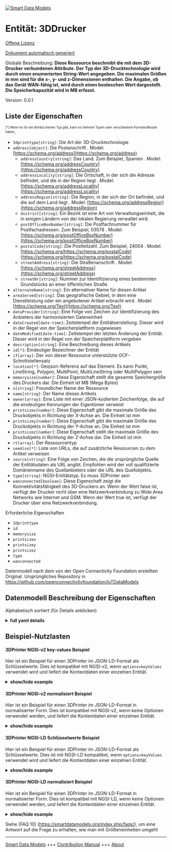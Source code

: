 <!-- 10-Header -->    
[![Smart Data Models](https://smartdatamodels.org/wp-content/uploads/2022/01/SmartDataModels_logo.png "Logo")](https://smartdatamodels.org)    
Entität: 3DDrucker    
==================<!-- /10-Header -->    
<!-- 15-License -->    
[Offene Lizenz](https://github.com/smart-data-models//dataModel.OCF/blob/master/3DPrinter/LICENSE.md)    
[Dokument automatisch generiert](https://docs.google.com/presentation/d/e/2PACX-1vTs-Ng5dIAwkg91oTTUdt8ua7woBXhPnwavZ0FxgR8BsAI_Ek3C5q97Nd94HS8KhP-r_quD4H0fgyt3/pub?start=false&loop=false&delayms=3000#slide=id.gb715ace035_0_60)    
<!-- /15-License -->    
<!-- 20-Description -->    
Globale Beschreibung: **Diese Ressource beschreibt die mit dem 3D-Drucker verbundenen Attribute. Der Typ der 3D-Drucktechnologie wird durch einen enumerierten String-Wert angegeben. Die maximalen Größen in mm sind für die x-, y- und z-Dimensionen enthalten. Die Angabe, ob das Gerät WAN-fähig ist, wird durch einen booleschen Wert dargestellt. Die Speicherkapazität wird in MB erfasst.**    
Version: 0.0.1    
<!-- /20-Description -->    
<!-- 30-PropertiesList -->    
## Liste der Eigenschaften    
<sup><sub>[*] Wenn es für ein Attribut keinen Typ gibt, kann es mehrere Typen oder verschiedene Formate/Muster haben</sub></sup>.    
- `3dprinttype[string]`: Die Art der 3D-Drucktechnologie  - `address[object]`: Die Postanschrift  . Model: [https://schema.org/address](https://schema.org/address)	- `addressCountry[string]`: Das Land. Zum Beispiel, Spanien  . Model: [https://schema.org/addressCountry](https://schema.org/addressCountry)    
	- `addressLocality[string]`: Die Ortschaft, in der sich die Adresse befindet, und die in der Region liegt  . Model: [https://schema.org/addressLocality](https://schema.org/addressLocality)    
	- `addressRegion[string]`: Die Region, in der sich der Ort befindet, und die auf dem Land liegt  . Model: [https://schema.org/addressRegion](https://schema.org/addressRegion)    
	- `district[string]`: Ein Bezirk ist eine Art von Verwaltungseinheit, die in einigen Ländern von der lokalen Regierung verwaltet wird.      
	- `postOfficeBoxNumber[string]`: Die Postfachnummer für Postfachadressen. Zum Beispiel, 03578  . Model: [https://schema.org/postOfficeBoxNumber](https://schema.org/postOfficeBoxNumber)    
	- `postalCode[string]`: Die Postleitzahl. Zum Beispiel, 24004  . Model: [https://schema.org/https://schema.org/postalCode](https://schema.org/https://schema.org/postalCode)    
	- `streetAddress[string]`: Die Straßenanschrift  . Model: [https://schema.org/streetAddress](https://schema.org/streetAddress)    
	- `streetNr[string]`: Nummer zur Identifizierung eines bestimmten Grundstücks an einer öffentlichen Straße      
- `alternateName[string]`: Ein alternativer Name für diesen Artikel  - `areaServed[string]`: Das geografische Gebiet, in dem eine Dienstleistung oder ein angebotener Artikel erbracht wird  . Model: [https://schema.org/Text](https://schema.org/Text)- `dataProvider[string]`: Eine Folge von Zeichen zur Identifizierung des Anbieters der harmonisierten Dateneinheit  - `dateCreated[date-time]`: Zeitstempel der Entitätserstellung. Dieser wird in der Regel von der Speicherplattform zugewiesen  - `dateModified[date-time]`: Zeitstempel der letzten Änderung der Entität. Dieser wird in der Regel von der Speicherplattform vergeben  - `description[string]`: Eine Beschreibung dieses Artikels  - `id[*]`: Eindeutiger Bezeichner der Entität  - `if[array]`: Der von dieser Ressource unterstützte OCF-Schnittstellensatz  - `location[*]`: Geojson-Referenz auf das Element. Es kann Punkt, LineString, Polygon, MultiPoint, MultiLineString oder MultiPolygon sein  - `memorysize[number]`: Diese Eigenschaft stellt die gesamte Speichergröße des Druckers dar. Die Einheit ist MB (Mega Bytes)  - `n[string]`: Freundlicher Name der Ressource  - `name[string]`: Der Name dieses Artikels  - `owner[array]`: Eine Liste mit einer JSON-kodierten Zeichenfolge, die auf die eindeutigen Kennungen der Eigentümer verweist  - `printsizex[number]`: Diese Eigenschaft gibt die maximale Größe des Druckobjekts in Richtung der X-Achse an. Die Einheit ist mm  - `printsizey[number]`: Diese Eigenschaft gibt die maximale Größe des Druckobjekts in Richtung der Y-Achse an. Die Einheit ist mm  - `printsizez[number]`: Diese Eigenschaft stellt die maximale Größe des Druckobjekts in Richtung der Z-Achse dar. Die Einheit ist mm  - `rt[array]`: Der Ressourcentyp  - `seeAlso[*]`: Liste von URLs, die auf zusätzliche Ressourcen zu dem Artikel verweisen  - `source[string]`: Eine Folge von Zeichen, die die ursprüngliche Quelle der Entitätsdaten als URL angibt. Empfohlen wird der voll qualifizierte Domänenname des Quellanbieters oder die URL des Quellobjekts.  - `type[string]`: NGSI-Entitätstyp. Es muss 3DPrinter sein  - `wanconnected[boolean]`: Diese Eigenschaft zeigt die Konnektivitätsfähigkeit des 3D-Druckers an. Wenn der Wert false ist, verfügt der Drucker nicht über eine Netzwerkverbindung zu Wide Area Networks wie Internet und GSM. Wenn der Wert true ist, verfügt der Drucker über eine Netzwerkverbindung.  <!-- /30-PropertiesList -->    
<!-- 35-RequiredProperties -->    
Erforderliche Eigenschaften    
- `3dprinttype`  - `id`  - `memorysize`  - `printsizex`  - `printsizey`  - `printsizez`  - `type`  - `wanconnected`  <!-- /35-RequiredProperties -->    
<!-- 40-RequiredProperties -->    
Datenmodell nach dem von der Open Connectivity Foundation erstellten Original. Ursprüngliches Repository in https://github.com/openconnectivityfoundation/IoTDataModels    
<!-- /40-RequiredProperties -->    
<!-- 50-DataModelHeader -->    
## Datenmodell Beschreibung der Eigenschaften    
Alphabetisch sortiert (für Details anklicken)    
<!-- /50-DataModelHeader -->    
<!-- 60-ModelYaml -->    
<details><summary><strong>full yaml details</strong></summary>      
```yaml    
3DPrinter:      
  description: 'This Resource describes the attributes associated with 3D Printer. The type of 3D printing technology is specified by an enumerated string value. The maximum sizes in mm are included for the x, y, and z dimensions. A designation of whether the device is capable of WAN connectivity is represented in a boolean. The memory capacity is captured in MB.'      
  properties:      
    3dprinttype:      
      description: The type of 3D printing technology      
      enum:      
        - Fused Filament Fabrication      
        - Fused Deposition Modeling      
        - Digital Light Processing      
        - Powder Bed & inkjet head 3D Printing      
        - Photopolymer Jetting Technology      
        - Laminated Object Manufacturing      
        - Stereolithography Apparatus      
        - Selective Laser Sintering      
        - Unknown      
      readOnly: true      
      type: string      
      x-ngsi:      
        type: Property      
    address:      
      description: The mailing address      
      properties:      
        addressCountry:      
          description: 'The country. For example, Spain'      
          type: string      
          x-ngsi:      
            model: https://schema.org/addressCountry      
            type: Property      
        addressLocality:      
          description: 'The locality in which the street address is, and which is in the region'      
          type: string      
          x-ngsi:      
            model: https://schema.org/addressLocality      
            type: Property      
        addressRegion:      
          description: 'The region in which the locality is, and which is in the country'      
          type: string      
          x-ngsi:      
            model: https://schema.org/addressRegion      
            type: Property      
        district:      
          description: 'A district is a type of administrative division that, in some countries, is managed by the local government'      
          type: string      
          x-ngsi:      
            type: Property      
        postOfficeBoxNumber:      
          description: 'The post office box number for PO box addresses. For example, 03578'      
          type: string      
          x-ngsi:      
            model: https://schema.org/postOfficeBoxNumber      
            type: Property      
        postalCode:      
          description: 'The postal code. For example, 24004'      
          type: string      
          x-ngsi:      
            model: https://schema.org/https://schema.org/postalCode      
            type: Property      
        streetAddress:      
          description: The street address      
          type: string      
          x-ngsi:      
            model: https://schema.org/streetAddress      
            type: Property      
        streetNr:      
          description: Number identifying a specific property on a public street      
          type: string      
          x-ngsi:      
            type: Property      
      type: object      
      x-ngsi:      
        model: https://schema.org/address      
        type: Property      
    alternateName:      
      description: An alternative name for this item      
      type: string      
      x-ngsi:      
        type: Property      
    areaServed:      
      description: The geographic area where a service or offered item is provided      
      type: string      
      x-ngsi:      
        model: https://schema.org/Text      
        type: Property      
    dataProvider:      
      description: A sequence of characters identifying the provider of the harmonised data entity      
      type: string      
      x-ngsi:      
        type: Property      
    dateCreated:      
      description: Entity creation timestamp. This will usually be allocated by the storage platform      
      format: date-time      
      type: string      
      x-ngsi:      
        type: Property      
    dateModified:      
      description: Timestamp of the last modification of the entity. This will usually be allocated by the storage platform      
      format: date-time      
      type: string      
      x-ngsi:      
        type: Property      
    description:      
      description: A description of this item      
      type: string      
      x-ngsi:      
        type: Property      
    id:      
      anyOf:      
        - description: Identifier format of any NGSI entity      
          maxLength: 256      
          minLength: 1      
          pattern: ^[\w\-\.\{\}\$\+\*\[\]`|~^@!,:\\]+$      
          type: string      
          x-ngsi:      
            type: Property      
        - description: Identifier format of any NGSI entity      
          format: uri      
          type: string      
          x-ngsi:      
            type: Property      
      description: Unique identifier of the entity      
      x-ngsi:      
        type: Property      
    if:      
      description: The OCF Interface set supported by this Resource      
      items:      
        enum:      
          - oic.if.r      
          - oic.if.baseline      
        type: string      
      minItems: 2      
      readOnly: true      
      type: array      
      uniqueItems: true      
      x-ngsi:      
        type: Property      
    location:      
      description: 'Geojson reference to the item. It can be Point, LineString, Polygon, MultiPoint, MultiLineString or MultiPolygon'      
      oneOf:      
        - description: Geojson reference to the item. Point      
          properties:      
            bbox:      
              items:      
                type: number      
              minItems: 4      
              type: array      
            coordinates:      
              items:      
                type: number      
              minItems: 2      
              type: array      
            type:      
              enum:      
                - Point      
              type: string      
          required:      
            - type      
            - coordinates      
          title: GeoJSON Point      
          type: object      
          x-ngsi:      
            type: GeoProperty      
        - description: Geojson reference to the item. LineString      
          properties:      
            bbox:      
              items:      
                type: number      
              minItems: 4      
              type: array      
            coordinates:      
              items:      
                items:      
                  type: number      
                minItems: 2      
                type: array      
              minItems: 2      
              type: array      
            type:      
              enum:      
                - LineString      
              type: string      
          required:      
            - type      
            - coordinates      
          title: GeoJSON LineString      
          type: object      
          x-ngsi:      
            type: GeoProperty      
        - description: Geojson reference to the item. Polygon      
          properties:      
            bbox:      
              items:      
                type: number      
              minItems: 4      
              type: array      
            coordinates:      
              items:      
                items:      
                  items:      
                    type: number      
                  minItems: 2      
                  type: array      
                minItems: 4      
                type: array      
              type: array      
            type:      
              enum:      
                - Polygon      
              type: string      
          required:      
            - type      
            - coordinates      
          title: GeoJSON Polygon      
          type: object      
          x-ngsi:      
            type: GeoProperty      
        - description: Geojson reference to the item. MultiPoint      
          properties:      
            bbox:      
              items:      
                type: number      
              minItems: 4      
              type: array      
            coordinates:      
              items:      
                items:      
                  type: number      
                minItems: 2      
                type: array      
              type: array      
            type:      
              enum:      
                - MultiPoint      
              type: string      
          required:      
            - type      
            - coordinates      
          title: GeoJSON MultiPoint      
          type: object      
          x-ngsi:      
            type: GeoProperty      
        - description: Geojson reference to the item. MultiLineString      
          properties:      
            bbox:      
              items:      
                type: number      
              minItems: 4      
              type: array      
            coordinates:      
              items:      
                items:      
                  items:      
                    type: number      
                  minItems: 2      
                  type: array      
                minItems: 2      
                type: array      
              type: array      
            type:      
              enum:      
                - MultiLineString      
              type: string      
          required:      
            - type      
            - coordinates      
          title: GeoJSON MultiLineString      
          type: object      
          x-ngsi:      
            type: GeoProperty      
        - description: Geojson reference to the item. MultiLineString      
          properties:      
            bbox:      
              items:      
                type: number      
              minItems: 4      
              type: array      
            coordinates:      
              items:      
                items:      
                  items:      
                    items:      
                      type: number      
                    minItems: 2      
                    type: array      
                  minItems: 4      
                  type: array      
                type: array      
              type: array      
            type:      
              enum:      
                - MultiPolygon      
              type: string      
          required:      
            - type      
            - coordinates      
          title: GeoJSON MultiPolygon      
          type: object      
          x-ngsi:      
            type: GeoProperty      
      x-ngsi:      
        type: GeoProperty      
    memorysize:      
      description: This Property represents the total memory size of the printer. The unit is MB(Mega Bytes)      
      readOnly: true      
      type: number      
      x-ngsi:      
        type: Property      
    n:      
      description: Friendly name of the Resource      
      maxLength: 64      
      readOnly: true      
      type: string      
      x-ngsi:      
        type: Property      
    name:      
      description: The name of this item      
      type: string      
      x-ngsi:      
        type: Property      
    owner:      
      description: A List containing a JSON encoded sequence of characters referencing the unique Ids of the owner(s)      
      items:      
        anyOf:      
          - description: Identifier format of any NGSI entity      
            maxLength: 256      
            minLength: 1      
            pattern: ^[\w\-\.\{\}\$\+\*\[\]`|~^@!,:\\]+$      
            type: string      
            x-ngsi:      
              type: Property      
          - description: Identifier format of any NGSI entity      
            format: uri      
            type: string      
            x-ngsi:      
              type: Property      
        description: Unique identifier of the entity      
        x-ngsi:      
          type: Property      
      type: array      
      x-ngsi:      
        type: Property      
    printsizex:      
      description: This Property represents the maximum size of printing object in the direction of X-axis. The unit is mm      
      readOnly: true      
      type: number      
      x-ngsi:      
        type: Property      
    printsizey:      
      description: This Property represents the maximum size of printing object in the direction of Y-axis. The unit is mm      
      readOnly: true      
      type: number      
      x-ngsi:      
        type: Property      
    printsizez:      
      description: This Property represents the maximum size of printing object in the direction of Z-axis. The unit is mm      
      readOnly: true      
      type: number      
      x-ngsi:      
        type: Property      
    rt:      
      description: The Resource Type      
      items:      
        enum:      
          - oic.r.printer.3d      
        maxLength: 64      
        type: string      
      minItems: 1      
      readOnly: true      
      type: array      
      uniqueItems: true      
      x-ngsi:      
        type: Property      
    seeAlso:      
      description: list of uri pointing to additional resources about the item      
      oneOf:      
        - items:      
            format: uri      
            type: string      
          minItems: 1      
          type: array      
        - format: uri      
          type: string      
      x-ngsi:      
        type: Property      
    source:      
      description: 'A sequence of characters giving the original source of the entity data as a URL. Recommended to be the fully qualified domain name of the source provider, or the URL to the source object'      
      type: string      
      x-ngsi:      
        type: Property      
    type:      
      description: NGSI entity type. It has to be 3DPrinter      
      enum:      
        - 3DPrinter      
      type: string      
      x-ngsi:      
        type: Property      
    wanconnected:      
      description: 'This Property indicates the connectivity capability of the 3D printer. If the value is false, the printer does not have network facility to Wide Area Network such as internet and GSM. If the value is true, the printer has network connectivity'      
      readOnly: true      
      type: boolean      
      x-ngsi:      
        type: Property      
  required:      
    - 3dprinttype      
    - printsizex      
    - printsizey      
    - printsizez      
    - wanconnected      
    - memorysize      
    - id      
    - type      
  type: object      
  x-derived-from: https://raw.githubusercontent.com/openconnectivityfoundation/IoTDataModels/master/3DPrinterResURI.swagger.json      
  x-disclaimer: 'Redistribution and use in source and binary forms, with or without modification, are permitted  provided that the license conditions are met. Copyleft (c) 2022 Contributors to Smart Data Models Program'      
  x-license-url: https://github.com/smart-data-models/dataModel.OCF/blob/master/3DPrinter/LICENSE.md      
  x-model-schema: https://smart-data-models.github.io/dataModel.OCF/3DPrinter/schema.json      
  x-model-tags: OCF      
  x-version: 0.0.1      
```    
</details>      
<!-- /60-ModelYaml -->    
<!-- 70-MiddleNotes -->    
<!-- /70-MiddleNotes -->    
<!-- 80-Examples -->    
## Beispiel-Nutzlasten    
#### 3DPrinter NGSI-v2 key-values Beispiel    
Hier ist ein Beispiel für einen 3DPrinter im JSON-LD-Format als Schlüsselwerte. Dies ist kompatibel mit NGSI-v2, wenn `options=keyValues` verwendet wird und liefert die Kontextdaten einer einzelnen Entität.    
<details><summary><strong>show/hide example</strong></summary>      
```json  
{  
  "id": "urn:ngsi-ld:3DPrinter:id:KCVX:35224692",  
  "dateCreated": "1982-11-04T23:54:34Z",  
  "dateModified": "1971-11-12T21:21:33Z",  
  "source": "Blood poor value boy financial education. Vote kid finally arm onto.",  
  "name": "Sit that listen. Offer entire discuss full quality detail. Gener",  
  "alternateName": "List unit join key factor amount. List sense raise dream. Important writer their get itself value bag.",  
  "description": "Name ball to gun section surface every. Audience light science dinner mother bar involve.",  
  "dataProvider": "Run page report after",  
  "owner": [  
    "urn:ngsi-ld:3DPrinter:items:EHSC:91826821",  
    "urn:ngsi-ld:3DPrinter:items:WAEO:96901911"  
  ],  
  "seeAlso": [  
    "urn:ngsi-ld:3DPrinter:items:PIFJ:54891254"  
  ],  
  "location": {  
    "type": "Point",  
    "coordinates": [  
      68.5908185,  
      -168.209783  
    ]  
  },  
  "address": {  
    "streetAddress": "Indeed concern society team change. Election maybe stage pattern summer out. Want hand when score listen again.",  
    "addressLocality": "Find career old on iss",  
    "addressRegion": "Hot ahead mother side. Painting industry case those. Long hospital cell.",  
    "addressCountry": "Realize station story. Friend our away model specific. Than different certain other.",  
    "postalCode": "Son final staff. Change ball put require",  
    "postOfficeBoxNumber": "He city agency under bill short remain. Return sinc",  
    "streetNr": "Tell theory style century game thousand beyond. Her attack detail tonight either.",  
    "district": "Early nature ahead democratic."  
  },  
  "areaServed": "Sister line PM girl. Themselves especially about go task com",  
  "rt": [  
    "oic.r.printer.3d"  
  ],  
  "printsizey": 528.5,  
  "memorysize": 561.5,  
  "3dprinttype": "Photopolymer Jetting Technology",  
  "wanconnected": true,  
  "printsizex": 564.7,  
  "printsizez": 810.7,  
  "n": "Religious deal ",  
  "if": [  
    "oic.if.r",  
    "oic.if.baseline"  
  ],  
  "type": "3DPrinter"  
}  
```  
</details>    
#### 3DPrinter NGSI-v2 normalisiert Beispiel    
Hier ist ein Beispiel für einen 3DPrinter im JSON-LD-Format in normalisierter Form. Dies ist kompatibel mit NGSI-v2, wenn keine Optionen verwendet werden, und liefert die Kontextdaten einer einzelnen Entität.    
<details><summary><strong>show/hide example</strong></summary>      
```json  
{  
  "id": "urn:ngsi-ld:3DPrinter:id:KCVX:35224692",  
  "dateCreated": {  
    "type": "DateTime",  
    "value": "1982-11-04T23:54:34Z"  
  },  
  "dateModified": {  
    "type": "DateTime",  
    "value": "1971-11-12T21:21:33Z"  
  },  
  "source": {  
    "type": "Text",  
    "value": "Blood poor value boy financial education. Vote kid finally arm onto."  
  },  
  "name": {  
    "type": "Text",  
    "value": "Sit that listen. Offer entire discuss full quality detail. Gener"  
  },  
  "alternateName": {  
    "type": "Text",  
    "value": "List unit join key factor amount. List sense raise dream. Important writer their get itself value bag."  
  },  
  "description": {  
    "type": "Text",  
    "value": "Name ball to gun section surface every. Audience light science dinner mother bar involve."  
  },  
  "dataProvider": {  
    "type": "Text",  
    "value": "Run page report after"  
  },  
  "owner": {  
    "type": "StructuredValue",  
    "value": [  
      "urn:ngsi-ld:3DPrinter:items:EHSC:91826821",  
      "urn:ngsi-ld:3DPrinter:items:WAEO:96901911"  
    ]  
  },  
  "seeAlso": {  
    "type": "StructuredValue",  
    "value": [  
      "urn:ngsi-ld:3DPrinter:items:PIFJ:54891254"  
    ]  
  },  
  "location": {  
    "type": "geo:json",  
    "value": {  
      "type": "Point",  
      "coordinates": [  
        68.5908185,  
        -168.209783  
      ]  
    }  
  },  
  "address": {  
    "type": "StructuredValue",  
    "value": {  
      "streetAddress": "Indeed concern society team change. Election maybe stage pattern summer out. Want hand when score listen again.",  
      "addressLocality": "Find career old on iss",  
      "addressRegion": "Hot ahead mother side. Painting industry case those. Long hospital cell.",  
      "addressCountry": "Realize station story. Friend our away model specific. Than different certain other.",  
      "postalCode": "Son final staff. Change ball put require",  
      "postOfficeBoxNumber": "He city agency under bill short remain. Return sinc",  
      "streetNr": "Tell theory style century game thousand beyond. Her attack detail tonight either.",  
      "district": "Early nature ahead democratic."  
    }  
  },  
  "areaServed": {  
    "type": "Text",  
    "value": "Sister line PM girl. Themselves especially about go task com"  
  },  
  "rt": {  
    "type": "StructuredValue",  
    "value": [  
      "oic.r.printer.3d"  
    ]  
  },  
  "printsizey": {  
    "type": "Number",  
    "value": 528.5  
  },  
  "memorysize": {  
    "type": "Number",  
    "value": 561.5  
  },  
  "3dprinttype": {  
    "type": "Text",  
    "value": "Photopolymer Jetting Technology"  
  },  
  "wanconnected": {  
    "type": "Boolean",  
    "value": true  
  },  
  "printsizex": {  
    "type": "Number",  
    "value": 564.7  
  },  
  "printsizez": {  
    "type": "Number",  
    "value": 810.7  
  },  
  "n": {  
    "type": "Text",  
    "value": "Religious deal "  
  },  
  "if": {  
    "type": "StructuredValue",  
    "value": [  
      "oic.if.r",  
      "oic.if.baseline"  
    ]  
  },  
  "type": "3DPrinter"  
}  
```  
</details>    
#### 3DPrinter NGSI-LD Schlüsselwerte Beispiel    
Hier ist ein Beispiel für einen 3DPrinter im JSON-LD-Format als Schlüsselwerte. Dies ist mit NGSI-LD kompatibel, wenn `options=keyValues` verwendet wird und liefert die Kontextdaten einer einzelnen Entität.    
<details><summary><strong>show/hide example</strong></summary>      
```json  
{  
  "id": "urn:ngsi-ld:3DPrinter:id:KCVX:35224692",  
  "dateCreated": "1982-11-04T23:54:34Z",  
  "dateModified": "1971-11-12T21:21:33Z",  
  "source": "Blood poor value boy financial education. Vote kid finally arm onto.",  
  "name": "Sit that listen. Offer entire discuss full quality detail. Gener",  
  "alternateName": "List unit join key factor amount. List sense raise dream. Important writer their get itself value bag.",  
  "description": "Name ball to gun section surface every. Audience light science dinner mother bar involve.",  
  "dataProvider": "Run page report after",  
  "owner": [  
    "urn:ngsi-ld:3DPrinter:items:EHSC:91826821",  
    "urn:ngsi-ld:3DPrinter:items:WAEO:96901911"  
  ],  
  "seeAlso": [  
    "urn:ngsi-ld:3DPrinter:items:PIFJ:54891254"  
  ],  
  "location": {  
    "type": "Point",  
    "coordinates": [  
      68.5908185,  
      -168.209783  
    ]  
  },  
  "address": {  
    "streetAddress": "Indeed concern society team change. Election maybe stage pattern summer out. Want hand when score listen again.",  
    "addressLocality": "Find career old on iss",  
    "addressRegion": "Hot ahead mother side. Painting industry case those. Long hospital cell.",  
    "addressCountry": "Realize station story. Friend our away model specific. Than different certain other.",  
    "postalCode": "Son final staff. Change ball put require",  
    "postOfficeBoxNumber": "He city agency under bill short remain. Return sinc",  
    "streetNr": "Tell theory style century game thousand beyond. Her attack detail tonight either.",  
    "district": "Early nature ahead democratic."  
  },  
  "areaServed": "Sister line PM girl. Themselves especially about go task com",  
  "rt": [  
    "oic.r.printer.3d"  
  ],  
  "printsizey": 528.5,  
  "memorysize": 561.5,  
  "3dprinttype": "Photopolymer Jetting Technology",  
  "wanconnected": true,  
  "printsizex": 564.7,  
  "printsizez": 810.7,  
  "n": "Religious deal ",  
  "if": [  
    "oic.if.r",  
    "oic.if.baseline"  
  ],  
  "type": "3DPrinter",  
  "@context": [  
    "https://smartdatamodels.org/context.jsonld"  
  ]  
}  
```  
</details>    
#### 3DPrinter NGSI-LD normalisiert Beispiel    
Hier ist ein Beispiel für einen 3DPrinter im JSON-LD-Format in normalisierter Form. Dies ist kompatibel mit NGSI-LD, wenn keine Optionen verwendet werden, und liefert die Kontextdaten einer einzelnen Entität.    
<details><summary><strong>show/hide example</strong></summary>      
```json  
{  
    "id": "urn:ngsi-ld:3DPrinter:id:KCVX:35224692",  
    "dateCreated": {  
        "type": "Property",  
        "value": {  
            "@type": "DateTime",  
            "@value": "1982-11-04T23:54:34Z"  
        }  
    },  
    "dateModified": {  
        "type": "Property",  
        "value": {  
            "@type": "DateTime",  
            "@value": "1971-11-12T21:21:33Z"  
        }  
    },  
    "source": {  
        "type": "Property",  
        "value": "Blood poor value boy financial education. Vote kid finally arm onto."  
    },  
    "name": {  
        "type": "Property",  
        "value": "Sit that listen. Offer entire discuss full quality detail. Gener"  
    },  
    "alternateName": {  
        "type": "Property",  
        "value": "List unit join key factor amount. List sense raise dream. Important writer their get itself value bag."  
    },  
    "description": {  
        "type": "Property",  
        "value": "Name ball to gun section surface every. Audience light science dinner mother bar involve."  
    },  
    "dataProvider": {  
        "type": "Property",  
        "value": "Run page report after"  
    },  
    "owner": {  
        "type": "Property",  
        "value": [  
            "urn:ngsi-ld:3DPrinter:items:EHSC:91826821",  
            "urn:ngsi-ld:3DPrinter:items:WAEO:96901911"  
        ]  
    },  
    "seeAlso": {  
        "type": "Property",  
        "value": [  
            "urn:ngsi-ld:3DPrinter:items:PIFJ:54891254"  
        ]  
    },  
    "location": {  
        "type": "GeoProperty",  
        "value": {  
            "type": "Point",  
            "coordinates": [  
                68.5908185,  
                -168.209783  
            ]  
        }  
    },  
    "address": {  
        "type": "Property",  
        "value": {  
            "streetAddress": "Indeed concern society team change. Election maybe stage pattern summer out. Want hand when score listen again.",  
            "addressLocality": "Find career old on iss",  
            "addressRegion": "Hot ahead mother side. Painting industry case those. Long hospital cell.",  
            "addressCountry": "Realize station story. Friend our away model specific. Than different certain other.",  
            "postalCode": "Son final staff. Change ball put require",  
            "postOfficeBoxNumber": "He city agency under bill short remain. Return sinc",  
            "streetNr": "Tell theory style century game thousand beyond. Her attack detail tonight either.",  
            "district": "Early nature ahead democratic."  
        }  
    },  
    "areaServed": {  
        "type": "Property",  
        "value": "Sister line PM girl. Themselves especially about go task com"  
    },  
    "rt": {  
        "type": "Property",  
        "value": [  
            "oic.r.printer.3d"  
        ]  
    },  
    "printsizey": {  
        "type": "Property",  
        "value": 528.5  
    },  
    "memorysize": {  
        "type": "Property",  
        "value": 561.5  
    },  
    "3dprinttype": {  
        "type": "Property",  
        "value": "Photopolymer Jetting Technology"  
    },  
    "wanconnected": {  
        "type": "Property",  
        "value": true  
    },  
    "printsizex": {  
        "type": "Property",  
        "value": 564.7  
    },  
    "printsizez": {  
        "type": "Property",  
        "value": 810.7  
    },  
    "n": {  
        "type": "Property",  
        "value": "Religious deal "  
    },  
    "if": {  
        "type": "Property",  
        "value": [  
            "oic.if.r",  
            "oic.if.baseline"  
        ]  
    },  
    "type": "3DPrinter",  
    "@context": [  
        "https://smartdatamodels.org/context.jsonld"  
    ]  
}  
```  
</details><!-- /80-Examples -->    
<!-- 90-FooterNotes -->    
<!-- /90-FooterNotes -->    
<!-- 95-Units -->    
Siehe [FAQ 10] (https://smartdatamodels.org/index.php/faqs/), um eine Antwort auf die Frage zu erhalten, wie man mit Größeneinheiten umgeht    
<!-- /95-Units -->    
<!-- 97-LastFooter -->    
---    
[Smart Data Models](https://smartdatamodels.org) +++ [Contribution Manual](https://bit.ly/contribution_manual) +++ [About](https://bit.ly/Introduction_SDM)<!-- /97-LastFooter -->    
